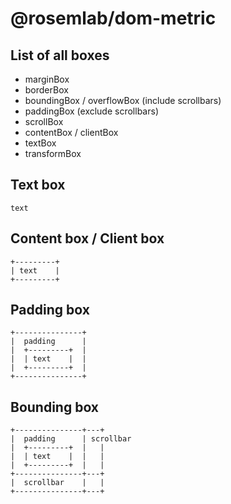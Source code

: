 # @rosemlab/dom-metric

## List of all boxes

- marginBox
- borderBox
- boundingBox / overflowBox (include scrollbars)
- paddingBox (exclude scrollbars)
- scrollBox
- contentBox / clientBox
- textBox
- transformBox

## Text box

```
text
```

## Content box / Client box

```
+---------+
| text    |
+---------+
```

## Padding box

```
+---------------+
|  padding      |
|  +---------+  |
|  | text    |  |
|  +---------+  |
+---------------+
```

## Bounding box

```
+---------------+---+
|  padding      | scrollbar
|  +---------+  |   |
|  | text    |  |   |
|  +---------+  |   |
+---------------+---+
|  scrollbar    |   |
+---------------+---+
```
